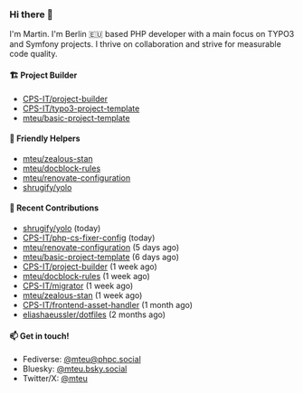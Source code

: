 ### Hi there 👋

I'm Martin. I'm Berlin 🇪🇺 based PHP developer with a main focus on TYPO3 and Symfony projects. I thrive on
collaboration and strive for measurable code quality.

#### 🏗️ Project Builder

- [CPS-IT/project-builder](https://github.com/CPS-IT/project-builder)
- [CPS-IT/typo3-project-template](https://github.com/CPS-IT/typo3-project-template)
- [mteu/basic-project-template](https://github.com/mteu/basic-project-template)

#### 🚜 Friendly Helpers

- [mteu/zealous-stan](https://github.com/mteu/zealous-stan)
- [mteu/docblock-rules](https://github.com/mteu/docblock-rules)
- [mteu/renovate-configuration](https://github.com/mteu/renovate-configuration)
- [shrugify/yolo](https://github.com/shrugify/yolo)

#### 👷 Recent Contributions


- [shrugify/yolo](https://github.com/shrugify/yolo) (today)
- [CPS-IT/php-cs-fixer-config](https://github.com/CPS-IT/php-cs-fixer-config) (today)
- [mteu/renovate-configuration](https://github.com/mteu/renovate-configuration) (5 days ago)
- [mteu/basic-project-template](https://github.com/mteu/basic-project-template) (6 days ago)
- [CPS-IT/project-builder](https://github.com/CPS-IT/project-builder) (1 week ago)
- [mteu/docblock-rules](https://github.com/mteu/docblock-rules) (1 week ago)
- [CPS-IT/migrator](https://github.com/CPS-IT/migrator) (1 week ago)
- [mteu/zealous-stan](https://github.com/mteu/zealous-stan) (1 week ago)
- [CPS-IT/frontend-asset-handler](https://github.com/CPS-IT/frontend-asset-handler) (1 month ago)
- [eliashaeussler/dotfiles](https://github.com/eliashaeussler/dotfiles) (2 months ago)

#### 📫 Get in touch!

- Fediverse: [@mteu@phpc.social](https://phpc.social/@mteu)
- Bluesky: [@mteu.bsky.social](https://bsky.app/profile/mteu.bsky.social)
- Twitter/X: [@mteu](https://x.com/mteu)
